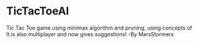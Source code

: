 # TicTacToeAI
Tic Tac Toe game using minimax algorithm and pruning, using concepts of 
It is also multiplayer and now gives suggestions!
-By MarsStormers

